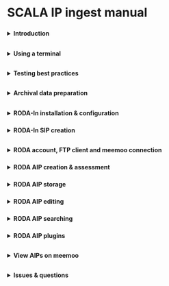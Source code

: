 # SCALA IP ingest manual

###
<details><summary><b>Introduction</b></summary>

This manual provides step-by-step instructions for getting your archival data into an AIP.
	
|Definition||
|----|----|
|TS|Transfer Set.</br>Folder containing all archival materials that are to be converted to an AIP.|
|SIP|Submission Information Package.</br>An E-ARK conform set of files that is offered to the e-depot.</br>A content producer creates one SIP from one TS.|
|AIP|Archival Information Package.</br>An E-ARK conform structure that stores the files in the SIP in the e-depot.|
|RODA-In|SIP creation software by KEEP SOLUTIONS.|
|RODA|AIP (re)ingestion browser tool by KEEP SOLUTIONS.|
|meemoo|Long term archival storage provider.|

There are instructions for Win10, Mac and Linux operating systems.

Text written in <span title="I have some extra information"><i>italic</i></span> has some extra information if you hover
over it.

</details>

##
<details><summary><b>Using a terminal</b></summary>

Some tasks are best performed by running a script in a terminal. A terminal is a program where you can write
instructions for your computer to execute. Computers normally come with a terminal program installed by default. On
Windows the program is “PowerShell” and on Mac/Linux it is usually “Bash”. A terminal looks something like this:

<img src="https://github.com/Automatic-Ingest-Digital-Archives/SCALA/blob/main/Manual%20Ingest/Pictures/Picture1.png">

There are always two tasks involved when using a terminal for a SCALA ingest task. (1) Open the terminal in the root
folder of your TS and (2) copy-paste the script in the terminal and press “Enter” to run it.

|Task|Win10|Mac/Linux|
|----|-----|---------|
|Open terminal at <i><span title="Depending on the script you wish to execute, Root Folder can be either the parent folder containing all of 1 TS. Or it can be the parent folder containing multiple TS' in a separate folder each.">root folder</span></i>|Navigate to the root folder in File Explorer. </br> Shift + right click the folder. </br> Click “Open PowerShell window here”. </br> <img src="https://github.com/Automatic-Ingest-Digital-Archives/SCALA/blob/main/Manual%20Ingest/Pictures/Picture2.png"></br></br>OR open the Windows PowerShell app. </br> Navigate to the root folder in PowerShell.|Navigate to the root folder in Finder. </br> Right click the folder. </br> Click “Services > New Terminal at Folder”. </br> <img src="https://github.com/Automatic-Ingest-Digital-Archives/SCALA/blob/main/Manual%20Ingest/Pictures/Picture3.png"></br></br>OR open the Terminal app. </br> Navigate to the root folder in theTerminal.|
|Paste and run script|Copy the script you have to run. </br> Paste the script in PowerShell. </br> Click “Enter” to run the script.|Copy the script you have to run. </br> Paste the script in Bash. </br> Click “Enter” to run the script.|

Now, whenever you are requested to “Open a terminal and run ``` some script ```”, you can execute both tasks above.

</details>

##
<details><summary><b>Testing best practices</b></summary>

If you are using this manual for testing purposes, please consider these best practices.
	
|Task||
|----|-----|
|Keep test materials on an external harddrive|Get an external hard drive. </br> Move testing TS’ to the hard drive.|

|Task|Win10|Mac/Linux|
|----|-----|---------|
|<span title="These tools are preferred over the default file transfer tools of Win10 and Mac. They are fast and give clear error messages."><i>Install dedicated file management software to transfer files from your external hard drive to your computer</i></span>|One option is to download and install <a href="https://www.ghisler.com/download.htm">Total Commander</a>.|One option is to download and install <a href="https://doublecmd.sourceforge.io/">Double Commander</a>.|

|Task||
|----|-----|
|Show hidden files and file extensions|In your file management and browsing software, check the boxes to view all files and extensions.</br><img src="https://github.com/Automatic-Ingest-Digital-Archives/SCALA/blob/main/Manual%20Ingest/Pictures/Screenshot_2.png"></br><img src="https://github.com/Automatic-Ingest-Digital-Archives/SCALA/blob/main/Manual%20Ingest/Pictures/Screenshot_3.png">|

</details>

##
<details><summary><b>Archival data preparation</b></summary>

#### Create your TS

|Task||
|----|-----|
|Create your TS|Create a working folder (with a unique id) with your essence or data that needs to be transformed in a SIP. The folder contains the original files and files already migrated before ingestion.|
|Create and add a descriptive metadata file to your TS [optional]|Create a metadata XML-file which follows the instructions at Add descriptive metadata.|
|Create and add additional non-xml metadata [optional]|Create a folder called “_submissionDocumentation” in the root of the TS.</br><span title="E.g. file format identification files, file lists, etc."><i>Add additional non-xml metadata accompanying the content files</i></span>|

#### Extra <span title="With RODA-In, you can create basic SIPs for ingest into the SCALA repository. All Roda-In does is to create a descriptive metadata file with a METS-file, preserving fixity. You might want to do other steps before ingest. We give a short overview of these with the different options about the way with which you can achieve this. Bear in mind integrated pre-ingest tools like RMtool exist for more intensive pre-ingest operations."><i>data preparation tasks</i></span>

Here are optional but recommended tasks to execute before submitting a TS to RODA-In. Please execute your chosen tasks
in the order presented.

|Task|Win10|Mac/Linux|
|----|-----|---------|
|Unpack zipped files <span title="The SCALA digital repository does not unpack container files or zipped files, due to multiple possible issues. zip-files in the SIP will be zip-files in the AIP. If you want to unpack all ZIP-files you can do this before. However, be aware that this always requires some human control."><i>[optional]</i></span>|Open a terminal and run:</br><code>Expand-Archive -Path ".\*.zip"</code>,</br>where * is the name of the zip file.|Open a terminal and run:</br><code>unzip "*.zip" && ls -l</code>,</br>where * is the name of the zip file.|

|Task|Win10|
|----|-----|
|<span title="Trailing and leading whitespace in filenames causes RODA-In to crash in Windows."><i>Trim whitespace from filenames in Windows [optional]</i></span>|Manually trim whitespace from filenames.</br></br>OR run <a href="https://github.com/Automatic-Ingest-Digital-Archives/SCALA/blob/main/Manual%20Ingest/Scripts/RemoveWhitespaceFromDirsAndFiles.txt">this bash script</a> in a <b>Mac/Linux environment</b> in the root folder of your TS, before continuing on Windows.|

A backup, or data backup is a copy of computer data taken and stored elsewhere so that it may be used to restore the original after a data loss event. These files may be automatically generated by your operating system. Normally, such files are of no value to your TS.

|Task||
|----|-----|
|Remove backup files [optional]|<span title="Might be automated at some point."><i>Manually remove backup files.</i></span>|

A filelist is a text file containing all folders and files in your TS. A filetree contains the same information in a
more human readable form.

<img src="https://github.com/Automatic-Ingest-Digital-Archives/SCALA/blob/main/Manual%20Ingest/Pictures/Picture4.png">

If you are on Mac or Linux, you have to install the “tree” app. Windows has it installed by default.

|Task|Mac/Linux|
|----|---------|
|Install the “tree” app|Install on Mac</br>Open a terminal and run:</br><code>brew install tree</code></br></br>Install on Linux</br>Open a terminal and run:</br><code>sudo apt update && sudo apt-get install tree|

<span title="We may add more options for creating filelists/filetrees at a later stage: Create filelist using Treesize; Create filelist using Python os.module; + filelist / treetool in Bitcurator. Partners can add their own preferred methods. You can also create a filelist of the whole archive and include this in the documentation folder."><i>You can create a filelist and filetree for the root folder you are in using option 1. Alternatively, if you want to create filelists and filetrees for many TS’ at once, please follow option 2.</i></span>
	
|Task|Win10|Mac/Linux|
|----|-----|---------|
|Option 1: create a filelist and filetree for the current TS <span title="It's always handy to create a filelist about all the files in a SIP or in an archive. You can use this as an authoritative list of all the material received + as an inventory for researchers. This step is also recommended because Roda-in deletes without a log all empty folders. You should be able to restore the original file structure based on the filelist. Make sure the filelist lists files, folders and eventually symbolic links (hyperlinks to files stored elsewhere)."><i>[recommended]</i></span>|Open a terminal and run <a href="https://github.com/Automatic-Ingest-Digital-Archives/SCALA/blob/main/Manual%20Ingest/Scripts/create_filetree_filelist_powershell_option1.ps1">this script.</a>|On Linux, open a terminal and run <a href="https://github.com/Automatic-Ingest-Digital-Archives/SCALA/blob/main/Manual%20Ingest/Scripts/create_filetree_filelist_linux_bash_option1.txt">this script.</a></br></br>On Mac, open a terminal and run <a href="https://github.com/Automatic-Ingest-Digital-Archives/SCALA/blob/main/Manual%20Ingest/Scripts/create_filetree_filelist_mac_bash_option1.txt">this script.</a>|
|Option 2: create a filelist and filetree for each TS in the current root folder <span title="It's always handy to create a filelist about all the files in a SIP or in an archive. You can use this as an authoritative list of all the material received + as an inventory for researchers. This step is also recommended because Roda-in deletes without a log all empty folders. You should be able to restore the original file structure based on the filelist. Make sure the filelist lists files, folders and eventually symbolic links (hyperlinks to files stored elsewhere)."><i>[recommended]</i></span>|Open a terminal and run <a href="https://github.com/Automatic-Ingest-Digital-Archives/SCALA/blob/main/Manual%20Ingest/Scripts/create_filetree_filelist_powershell_option2.ps1">this script.</a>|On Linux, open a terminal and run <a href="https://github.com/Automatic-Ingest-Digital-Archives/SCALA/blob/main/Manual%20Ingest/Scripts/create_filetree_filelist_linux_bash_option2.txt">this script.</a></br></br>On Mac, open a terminal and run <a href="https://github.com/Automatic-Ingest-Digital-Archives/SCALA/blob/main/Manual%20Ingest/Scripts/create_filetree_filelist_mac_bash_option2.txt">this script.</a>|

|Task||
|----|---------|
|Delete system files <span title="The SCALA digital repository contains a delete system files function. However, including system files in your SIP includes a heavier METS-file. It is recommended to delete these before adding them in RODA-In."><i>[recommended]</i></span>|Make sure to only execute this step after Create a filelist and filetree [recommended].</br>Manually delete system files.|

</details>

##
<details><summary><b>RODA-In installation & configuration</b></summary>

|Task||
|----|---------|
|Install & start RODA-In|Download RODA-In 2.3.1 <a href="https://github.com/keeps/roda-in/releases/tag/2.3.1">here</a> and install it.</br>Start RODA-In.<br><img src="https://github.com/Automatic-Ingest-Digital-Archives/SCALA/blob/main/Manual%20Ingest/Pictures/Picture5.png">|
|Configure RODA-In to use the SCALA metadata template|Open the configuration folder.</br><img src="https://github.com/Automatic-Ingest-Digital-Archives/SCALA/blob/main/Manual%20Ingest/Pictures/Picture6.png"></br><a href="https://drive.google.com/drive/folders/1PTWH4zf_BDFZ4FjzZVVD_6BreUhwFLZb?usp=sharing">Download</a> the “scala.xml.hbs” and “config.properties” files.<br>Add the file “scala.xml.hbs” to the folder “\roda-in\templates”.</br>Overwrite the config file in “\roda-in” with the “config.properties” file.</br><img src="https://github.com/Automatic-Ingest-Digital-Archives/SCALA/blob/main/Manual%20Ingest/Pictures/Picture7.png">|

</details>

###
<details><summary><b>RODA-In SIP creation</b></summary>

|Task||
|----|---------|
|<span title="Bear in mind that Roda-in deletes empty folders without a log. If you need a work around for this issue, see other pre-ingest steps “Create a filelist and filetree for each SIP”."><i>Load your TS in RODA-In</i></span>|Choose the working folder in your file system. This will serve as the root of your project.<br><img src="https://github.com/Automatic-Ingest-Digital-Archives/SCALA/blob/main/Manual%20Ingest/Pictures/Picture8.png">|
|Create a new classification scheme|Click to create a new classification scheme.</br><img src="https://github.com/Automatic-Ingest-Digital-Archives/SCALA/blob/main/Manual%20Ingest/Pictures/Picture9.png">|
|Add the TS to the IP panel|Select the root folder of your TS.</br>Add this folder to the IP panel by clicking “Associate” or by dragging it to the IP panel.</br>You can also choose to select and add folders/files individually.</br><img src="https://github.com/Automatic-Ingest-Digital-Archives/SCALA/blob/main/Manual%20Ingest/Pictures/Picture10.png">|
|<span title="This will determine how (S)IPs will be associated with eachother (e.g. are two IPs siblings or parent-child)."><i>Select an association method</i></span>|Choose the association method <span title="We may explore other SIP/AIP association methods in the future."><i>“One information package for each selected files or folders”</i></span>.</br>Click on the button “Continue”.</br><img src="https://github.com/Automatic-Ingest-Digital-Archives/SCALA/blob/main/Manual%20Ingest/Pictures/Picture11.png">|
|Add descriptive metadata|Option 1: Create new metadata from a template.</br>Select option 1.</br>Select the descriptive metadata standard/type of your choice.</br>Click “Continue”.</br></br>Option 2: Load metadata from a single file.</br>Select option 2.</br>Select and add the descriptive metadata file.</br>Select the descriptive metadata standard/type of your file.</br>Click “Continue”.</br><img src="https://github.com/Automatic-Ingest-Digital-Archives/SCALA/blob/main/Manual%20Ingest/Pictures/Picture12.png">|
|Edit descriptive metadata [optional]|Make changes to the metadata file using the tool.</br><img src="https://github.com/Automatic-Ingest-Digital-Archives/SCALA/blob/main/Manual%20Ingest/Pictures/Picture13.png">|
|Add more representations of the data [optional]|Click “Add representation”.</br><img src="https://github.com/Automatic-Ingest-Digital-Archives/SCALA/blob/main/Manual%20Ingest/Pictures/Picture14.png">|
|Add documentation [optional]|Click on “Documentation”.</br>Drop files or folders from your file explorer to add documentation.</br><img src="https://github.com/Automatic-Ingest-Digital-Archives/SCALA/blob/main/Manual%20Ingest/Pictures/Picture15.png">|
|Create SIP(s)|Click “Create SIP(s)”.</br><img src="https://github.com/Automatic-Ingest-Digital-Archives/SCALA/blob/main/Manual%20Ingest/Pictures/Picture16.png"></br>On the popup screen, select the following options:</br>1. Export all items - toggle this off if you only want to create a SIP from the currently selected IP. Toggle on if you want to create SIPs for all IPs in the IP (middle) panel. Toggle off by default.</br>2. Include hierarchy - toggle on to keep relationships between SIPs in their METS (e.g. siblings, parent-child). Toggle on by default.</br>3. Create inventory report - toggle on to make a list of all items contained per SIP. Toggle off by default.</br>4. Output directory - select where the SIP(s) will be saved.</br>5. SIP format - select E-ARK2.</br>6. SIP names - select Title + ID. This will render the SIP(s) easy to work with later on.</br>Newer versions of RODA-In also require you to add a submitter name and a submitter ID. Simply enter your name; if you don't have an ID from your organization, just enter your name again in the ID field.</br>Click “Start” to create the SIP(s).</br><img src="https://github.com/Automatic-Ingest-Digital-Archives/SCALA/blob/main/Manual%20Ingest/Pictures/Picture17.png">|

</details>

##
<details><summary><b>RODA account, FTP client and meemoo connection</b></summary>

|Task||
|----|-----|
|Request a RODA account|Ask your organization’s admin to create an account for you.|
|Log into RODA|Log into <a href="https://scala.meemoo.be/#login/welcome">RODA</a> using your username and password.|
	
Your organization's administrator can add you to the ingest-user account group. Then you should receive email confirmation for each finished ingest job.
	
The File Transfer Protocol (FTP) is a standard communication protocol used for the transfer of files between computers.
This is better suited to transfer large SIPs to RODA instead of using their website.

|Task|Win10|Mac/Linux|
|----|-----|---------|
|Download and install an FTP client|You can choose whichever client you wish. Here is one option:</br><a href="https://winscp.net/eng/download.php">Download WinSCP</a>.</br>Install WinSCP.|You can choose whichever client you wish. Here is one option:</br><a href="https://filezilla-project.org/download.php?platform=osx">Download FileZilla</a>.</br>Install FileZilla.|

|Task||
|----|-----|
|Connect to RODA on meemoo via FTP|Create a <a href="https://accounts-qas.meemoo.be/pwm/public/ForgottenPassword">meemoo user account</a>.</br>Open your FTP client.</br>Use settings:</br>* File protocol: SFTP</br>* Host name: scala-sftp.meemoo.be</br>* Port number: 22</br>* User name: [your meemoo username]</br>* Password: [your meemoo password]</br></br>Login and connect to the server.</br><img src="https://github.com/Automatic-Ingest-Digital-Archives/SCALA/blob/main/Manual%20Ingest/Pictures/Picture18.png">|

</details>

###
<details><summary><b>RODA AIP creation & assessment</b></summary>

|Task||
|----|-----|
|Upload SIPs|<b>Option 1 (preferred):</b> Upload SIPs via your FTP client.</br>Follow the guidelines in <a href="https://github.com/Automatic-Ingest-Digital-Archives/SCALA/blob/main/Manual%20Ingest/Dropfolder%20-%20User%20guide.pdf">this user guide</a>.</br></br>Here is a short version:</br>1. Create a .ready file locally on your computer.</br>Call the file ".ready". You might have to use your FTP program or a terminal to create this special file. If you have issues creating this file, please contact jelle.kleevens@vai.be.</br><img src="https://github.com/Automatic-Ingest-Digital-Archives/SCALA/blob/main/Manual%20Ingest/Pictures/Screenshot_4.png"></br>2. Create a job folder for your SIPs on the server.</br>On the RODA/meemoo server side of your FTP program, navigate to the "incoming" folder. Then navigate to the folder of your institution/company (if there is no such folder, just remain in the "incoming" folder).</br>Create a new "job" folder. Give it any name you want. This folder will contain all SIPs to be uploaded in this job.</br><img src="https://github.com/Automatic-Ingest-Digital-Archives/SCALA/blob/main/Manual%20Ingest/Pictures/Screenshot_6.png"></br>Then navigate into this new job folder.</br><img src="https://github.com/Automatic-Ingest-Digital-Archives/SCALA/blob/main/Manual%20Ingest/Pictures/Screenshot_7.png"></br>3. Load your SIPs into the job folder.</br>Wait until all SIPs have loaded before going to the next step.</br><img src="https://github.com/Automatic-Ingest-Digital-Archives/SCALA/blob/main/Manual%20Ingest/Pictures/Screenshot_8.png"></br>4. Drag the .ready file into the job folder.</br><img src="https://github.com/Automatic-Ingest-Digital-Archives/SCALA/blob/main/Manual%20Ingest/Pictures/Screenshot_9.png"></br>After they are uploaded, access SIPs via the RODA website.</br></br><span title="There is a limit to the size of allowed information packages when choosing this option."><i><b>Option 2:</b> Upload SIPs via the RODA website.</i></span></br>1. On the “Ingest” dropdown menu, click on “Transfer”.</br>2. On the transfer page, click on the three dots. Then select “Upload”.</br><img src="https://github.com/Automatic-Ingest-Digital-Archives/SCALA/blob/main/Manual%20Ingest/Pictures/Picture20.png"></br>3. Choose the SIPs you want to upload.</br>4. Click “Done”. Your SIPs will now be uploaded.</br><img src="https://github.com/Automatic-Ingest-Digital-Archives/SCALA/blob/main/Manual%20Ingest/Pictures/Picture21.png">|
|Select SIPs for processing [only in case of option 2: Upload SIPs via the RODA website]|Go to the transfer page.</br>1. Select the SIPs to process into AIPs.</br>2. Click the three dots.</br>3. Click “Start new process”.</br><img src="https://github.com/Automatic-Ingest-Digital-Archives/SCALA/blob/main/Manual%20Ingest/Pictures/Picture22.png">|
|Select and execute the ingest workflow process [only in case of option 2: Upload SIPs via the RODA website]|On the “New process” page:</br>1. Select “AIDA ingest workflow (X)".</br>2. Select “E-ARK SIP 2 (1.0).</br>3. Optionally, scroll down and select which plugins should be activated during the ingest workflow.</br>4. Click “Create”.</br><img src="https://github.com/Automatic-Ingest-Digital-Archives/SCALA/blob/main/Manual%20Ingest/Pictures/Picture23.png">|
|Monitor the status of the ingest workflow process|1. Go to the “Process” page.</br>2. Check the status of the ingest process.</br><img src="https://github.com/Automatic-Ingest-Digital-Archives/SCALA/blob/main/Manual%20Ingest/Pictures/Picture24.png">|
|Edit the AIPs [optional]|Click on the process to consult the results. You can check the status of all the AIPs from the process.</br><img src="https://github.com/Automatic-Ingest-Digital-Archives/SCALA/blob/main/Manual%20Ingest/Pictures/Picture25.png"></br>1. Click “Created Packages”. You will now go to an AIP inspection page.</br><img src="https://github.com/Automatic-Ingest-Digital-Archives/SCALA/blob/main/Manual%20Ingest/Pictures/Picture26.png"></br>2. Inspect the description XML. Editing is possible.</br>3. Scroll down.</br>4. Inspect the representations. Editing is possible. Starting processes on file level is possible as well.</br><img src="https://github.com/Automatic-Ingest-Digital-Archives/SCALA/blob/main/Manual%20Ingest/Pictures/Picture27.png"></br><img src="https://github.com/Automatic-Ingest-Digital-Archives/SCALA/blob/main/Manual%20Ingest/Pictures/Picture28.png">|
|Start a new ingest process on the AIPs [optional]|Click “Start new process”.</br>Select plugins you wish to run in a new process on the AIPs.</br><img src="https://github.com/Automatic-Ingest-Digital-Archives/SCALA/blob/main/Manual%20Ingest/Pictures/Picture29.png">|

|Task||
|----|-----|
|AIP assessment|![image](https://user-images.githubusercontent.com/87436774/138085894-e06e3476-a3d7-4d9a-8eea-e122262d366f.png)</br>Assessment is the process of determining whether records and other materials have permanent (archival) value. Assessment may be done at the collection, creator, series, file, or item level.|

</details>

###
<details><summary><b>RODA AIP storage</b></summary>
	
|Task||
|----|-----|
| Store AIP on meemoo | ![](https://github.com/Automatic-Ingest-Digital-Archives/SCALA/blob/main/Manual%20Ingest/Pictures/meemoo.png)|
| Check AIP synchronization status |![image](https://user-images.githubusercontent.com/87436774/138085154-5db47ed5-c4f0-4396-99d7-8d5a180b0225.png)|
| Prune AIP in RODA|Pruning an AIP includes removing PREMIS files and other technical metadata. This results in pruned AIPs having less information for reporting. Therefore, pruning should generally not be done.</br>![image](https://user-images.githubusercontent.com/87436774/138085338-43ad9e04-92d5-424b-90fc-f5ef338734ce.png)|
| Restore pruned AIP representations from meemoo to in RODA|![image](https://user-images.githubusercontent.com/87436774/138085445-8f54ec7f-75f2-4563-bd16-19c03fc360da.png)|
		
</details>

###
<details><summary><b>RODA AIP editing</b></summary>

|Task||
|----|-----|
| Start new process on IP | ![](https://github.com/Automatic-Ingest-Digital-Archives/SCALA/blob/main/Manual%20Ingest/Pictures/conversion%20plugin%201.png)|
| File conversion | ![](https://github.com/Automatic-Ingest-Digital-Archives/SCALA/blob/main/Manual%20Ingest/Pictures/conversion%20plugin%202.png)|
| Start new process on representation | ![](https://github.com/Automatic-Ingest-Digital-Archives/SCALA/blob/main/Manual%20Ingest/Pictures/representation%201.png)|
| Create new representation manually ||
| Create new representation automatically after running plugin | ![](https://github.com/Automatic-Ingest-Digital-Archives/SCALA/blob/main/Manual%20Ingest/Pictures/representation%202.png)</br>Deselect "Create dissemination".|
| Set status of representation | ![](https://github.com/Automatic-Ingest-Digital-Archives/SCALA/blob/main/Manual%20Ingest/Pictures/representation%203.png)</br> ![](https://github.com/Automatic-Ingest-Digital-Archives/SCALA/blob/main/Manual%20Ingest/Pictures/representation%204.png)|
	
</details>

###
<details><summary><b>RODA AIP searching</b></summary>

|Task||
|----|-----|
| Catalogue | ![image](https://user-images.githubusercontent.com/87436774/138086822-128b2adc-c401-483c-a3bc-7180655b9415.png)|
| Assessment tab | ![image](https://user-images.githubusercontent.com/87436774/138086883-73410974-fccd-4df9-8ff0-19dfb341c96f.png)|
| Search facets | ![image](https://user-images.githubusercontent.com/87436774/138086934-89630095-3e7c-4363-a1c9-801ed48cc13a.png)|
| Search field | ![image](https://user-images.githubusercontent.com/87436774/138086973-c0cb4230-cce4-493b-a074-efe077477438.png)|
| Advanced search field | ![image](https://user-images.githubusercontent.com/87436774/138087110-fea88151-0a69-4704-874c-e0607ceb4759.png)|
	
</details>

###
<details><summary><b>RODA AIP plugins</b></summary>
	
| Workflow| Details|
|---------|--------|
| AIP Virus check (ClamAV 0.103.3/26312/Mon Oct 4 09:03:30 2021)| Scans Information Package(s) for malicious software using the Antivirus application ClamAV. Clam AntiVirus (ClamAV) is a free and open-source, cross-platform antivirus software toolkit able to detect many types of malicious software, including viruses.If malicious software is detected a report will be generated and a PREMIS event will record this occurrence.Categories: validation, characterization |
| AIP batch export (1.0)| Exports selected AIP(s) to a ZIP file or folder on the server file system. To retrieve the results of the export action you must have access to the server file system.NOTE: This action can potentially generate a large amount of data. Make sure you select a destination folder that has enough storage space to accommodate the results of the export action.Categories: management |
| AIP corruption risk assessment (1.0)| Computes the fixity/checksum information of files inside an Archival Information Package (AIP) and verifies if this information differs from the information stored in the preservation metadata (i.e. PREMIS objects). If so, it creates a new risk called “File(s) corrupted due to hardware malfunction or human intervention“ and assigns the corrupted file to that risk in the Risk register.It also creates an incidence linked to the representation if a PREMIS file exists but the associated file does not. Within the repository, fixity checking is used to ensure that digital files have not been affected by data rot or other digital preservation dangers. By itself, fixity checking does not ensure the preservation of a digital file. Instead, it allows a repository to identify which corrupted files to replace with a clean copy from the producer or from a backup.Categories: risk management|
| Create E-ARK AIP manifest files (METS.xml) (1.0)| Plugin that generates E-ARK AIP manifest files ("METS.xml") from existing AIP information in the storage layer. This plugin only works with filesystem as the storage service.Categories: misc |
| Create E-ARK DIP manifest files (METS.xml) (1.0)| Plugin that generates E-ARK DIP manifest files ("METS.xml") from existing AIP information in the storage layer. This plugin only works with filesystem as the storage service.Categories: dissemination|
| File format identification (Siegfried) (1.9.1 w/ DROID_SignatureFile_V97) | Identifies the file format and version of data files included in Information Packages using the Siegfried tool (a signature-based file format identification tool that supports PRONOM identifiers and Mimetypes).The task updates PREMIS objects metadata in the Information Package to store the results of format identification. A PREMIS event is also recorded after the task is run.Categories: format identification, characterization |
| Fixity information computation (1.0)| Computes file fixity information (also known as checksum) for all data files within an AIP, representation or file and stores this information in PREMIS objects within the corresponding entity. This task uses SHA-256 as the default checksum algorithm, however, other algorithms can be configured in “roda-core.properties”.File fixity is the property of a digital file being fixed, or unchanged. “AIP corruption risk assessment” is the process of validating that a file has not changed or been altered from a previous state. In order to validate the fixity of an AIP or file, fixity information has to be generated beforehand.Categories: characterization|
| Image conversion (imagemagick) (6.9.11-60)| ImageMagick is a tool that can read and write images in a variety of formats (over 200) including PNG, JPEG, JPEG-2000, GIF, TIFF, DPX, EXR, WebP, Postscript, PDF, and SVG.ImageMagick can also be used to resize, flip, mirror, rotate, distort, shear and transform images, adjust image colours, apply various special effects, or draw text, lines, polygons, ellipses and Bézier curves (e.g. set Command arguments to “ -resample 90” to resize the image to 90 dpi).The results of conversion will be placed on a new representation under the same Archival Information Package (AIP) where the files were originally found. A PREMIS event is also recorded after the task is run.For a full list of supported formats, please visit http://www.imagemagick.org/script/formats.phpCategories: conversion, dissemination|
| Inventory report (1.0)| Creates a report in CSV format that includes a listing of all AIP and its inner files (data and metadata) which also includes some of their technical properties (e.g. sipId, aipId, representationId, filePath, SHA-256, MD5, SHA-1). The report will be stored in a folder on the server side as defined by the user. To obtain the report, one needs access to the storage layer of the repository server.This report may be used to validate the completeness and correctness of an ingest process.Categories: management|
| Metadata validation (1.0) | Checks if the descriptive metadata included in the Information Package is present, and if it is valid according to the XML Schemas installed in the repository. A validation report is generated indicating which Information Packages have valid and invalid metadata.Categories: validation, characterization|
| Move orphan(s) to a parent node (1.0) | Moves selected AIP(s) that are also orphans, i.e. AIPs whose direct ancestor in the catalogue hierarchy does not exist (except root level nodes) to a new parent node defined by the user.This task aims to fix problems that may occur when SIPs are ingested but not all the necessary items to construct the catalogue hierarchy have been received or properly ingested.Categories: management |
| Office documents conversion (unoconv) (7.0.4.2) | Converts office files using the “unoconv” (Universal Office Converter). The results of conversion will be placed on a new representation under the same Archival Information Package (AIP) where the files were originally found. A PREMIS event is also recorded after the task is run.“unoconv” is a tool that converts between any document format that OpenOffice understands. It uses OpenOffice's UNO bindings for non-interactive conversion of documents.Supported document formats include Open Document Format (odt), MS Word (doc), MS Office Open/MS OOXML (ooxml), Portable Document Format (pdf), HTML (html), XHTML (xhtml), RTF (rtf), Docbook (docbook), and more.The outcome of this task is the creation of a new OpenOffice (and thus unoconv) support various import and export formats. Not all formats that can be imported can be exported and vice versa. For a full list of supported formats, please visit - http://dag.wiee.rs/home-made/unoconv/Categories: conversion, dissemination |
| Prune AIP representations (1.0) | This plugin will remove all representations from the AIPCategories: Meemoo |
| Rebuild AIP index (1.0) | Clears the index and recreates it from actual physical data that exists on the storage. This task aims to fix inconsistencies between what is shown in the graphical user interface of the repository and what is actually kept at the storage layer. Such inconsistencies may occur for various reasons, e.g. index corruption, ungraceful shutdown of the repository, etc.Categories: reindex|
| Rebuild preservation AIP event index (1.0)| Clears the index and recreates it from actual physical data that exists on the storage. This task aims to fix inconsistencies between what is shown in the graphical user interface of the repository and what is actually kept at the storage layer. Such inconsistencies may occur for various reasons, e.g. index corruption, ungraceful shutdown of the repository, etc.Categories: reindex|
| Restore pruned representations from Meemoo (1.0)| Fetch the representations from Meemoo API and restores back to RODA. A PREMIS event is recorded after the task is run.Categories: Meemoo |
| Risk association (1.0)| Associates selected items to existing risks in the Risk registry (as risk incidences).This task is convenient when the preservation expert wants to associate a set of items (e.g. AIPs, representations or files) to a risk to be mitigated in the near future.As an example, if the designated community of the repository provides feedback that a given format under a certain collection is not being displayed properly on the graphical user interface of the repository, then the preservation expert may want to mark these files to be targeted by a preservation action (e.g. generate new representations for access purposes).Categories: risk management |
| Submit AIP to Meemoo (1.0)| AIP submission plugin for MEEMOO integrated serviceCategories: Meemoo|
| Verify user authorization (1.0) | Checks if the user has enough permissions to place the AIP under the desired node in the classification schemeCategories: validation |
	
</details>


##
<details><summary><b>View AIPs on meemoo</b></summary>

|Task||
|----|-----|
|Log into meemoo QAS|[Meemoo QAS site](https://archief-qas.viaa.be/).</br>Username and password are the same as for the meemoo FTP server login.|

</details>

##
<details><summary><b>Issues & questions</b></summary>

All issues can be reported in the <a href="https://github.com/Automatic-Ingest-Digital-Archives/SCALA/issues">SCALA
    GitHub repository</a>. Please check if the same issue was already reported before creating a new issue.

Alternatively, you can contact jelle.kleevens@vai.be to report the issue or for any other questions.

</details>
